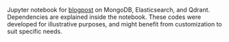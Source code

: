 Jupyter notebook for [blogpost](https://sriramgkn.github.io/1-mongo-elastic-qdrant/) on MongoDB, Elasticsearch, and Qdrant. Dependencies are explained inside the notebook. These codes were developed for illustrative purposes, and might benefit from customization to suit specific needs.
